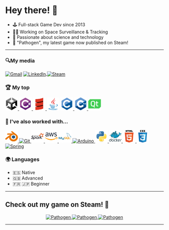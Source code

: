 # Hey there! 🌟

- 🕹 Full-stack Game Dev since 2013
- 📡🌌 Working on Space Surveillance & Tracking
- 🧪 Passionate about science and technology
- 🧡 "Pathogen", my latest game now published on Steam!

---

<h3 align="left">🔍My media</h3>
<p align="left">
<a href="mailto:luismi1700@gmail.com" target="blank"><img align="center" src="https://logodownload.org/wp-content/uploads/2018/03/gmail-logo-16.png" alt="Gmail" height="30" width="40" /></a>
<a href="https://www.linkedin.com/in/luis-miguel-jim%C3%A9nez-696a47167/" target="blank"><img align="center" src="https://raw.githubusercontent.com/rahuldkjain/github-profile-readme-generator/master/src/images/icons/Social/linked-in-alt.svg" alt="LinkedIn" height="30" width="40"> </a>
<a href="https://steamcommunity.com/id/sirio120/" target="blank"><img align="center" src="https://upload.wikimedia.org/wikipedia/commons/8/83/Steam_icon_logo.svg" alt="Steam" height="30" width="40" /></a>
</p>
<h3 align="left">🏆 My top</h3>
<p align="left"> 
<a href="https://www.unity.com/" target="_blank" rel="noreferrer"><img src="https://raw.githubusercontent.com/devicons/devicon/master/icons/unity/unity-original.svg" alt="Unity" width="40" height="40"/> </a>
<a href="https://www.c-sharpcorner.com/" target="_blank" rel="noreferrer"><img src="https://raw.githubusercontent.com/devicons/devicon/master/icons/csharp/csharp-original.svg" alt="C#" width="40" height="40"/> </a>
<a href="https://www.scala-lang.org" target="_blank" rel="noreferrer"><img src="https://raw.githubusercontent.com/devicons/devicon/master/icons/scala/scala-original.svg" alt="Scala" width="40" height="40"/> </a>
<a href="https://www.java.com" target="_blank" rel="noreferrer"> <img src="https://raw.githubusercontent.com/devicons/devicon/master/icons/java/java-original.svg" alt="Java" width="40" height="40"/></a> 
<a href="https://www.cprogramming.com/" target="_blank" rel="noreferrer"><img src="https://raw.githubusercontent.com/devicons/devicon/master/icons/c/c-original.svg" alt="C" width="40" height="40"/> </a> 
<a href="https://cplusplus.com/" target="_blank" rel="noreferrer"><img src="https://raw.githubusercontent.com/devicons/devicon/master/icons/cplusplus/cplusplus-original.svg" alt="C++" width="40" height="40"/> </a>
<a href="https://www.qt.io/" target="_blank" rel="noreferrer"><img src="https://raw.githubusercontent.com/devicons/devicon/master/icons/qt/qt-original.svg" alt="C++" width="40" height="40"/> </a>
</p>
<h3 align="left">🥈 I've also worked with...</h3>
<p align="left"> 
<a href="https://www.blender.org/" target="_blank" rel="noreferrer"> 
<img src="https://raw.githubusercontent.com/devicons/devicon/master/icons/blender/blender-original.svg" alt="Blender" width="40" height="40"/> 
</a> 
<a href="https://git-scm.com/" target="_blank" rel="noreferrer"> 
<img src="https://www.vectorlogo.zone/logos/git-scm/git-scm-icon.svg" alt="Git" width="40" height="40"/> 
</a> 
<a href="https://spark.apache.org/" target="_blank" rel="noreferrer"> 
<img src="https://raw.githubusercontent.com/devicons/devicon/master/icons/apachespark/apachespark-original-wordmark.svg" alt="Apache Spark" width="40" height="40"/> 
</a> 
<a href="https://www.aws.amazon.com/" target="_blank" rel="noreferrer"> 
<img src="https://raw.githubusercontent.com/devicons/devicon/master/icons/amazonwebservices/amazonwebservices-original-wordmark.svg" alt="Amazon Web Services" width="40" height="40"/> 
</a> 
<a href="https://www.mysql.com/" target="_blank" rel="noreferrer"> 
<img src="https://raw.githubusercontent.com/devicons/devicon/master/icons/mysql/mysql-original-wordmark.svg" alt="MySql" width="40" height="40"/> 
</a> 
<a href="https://www.arduino.cc/" target="_blank" rel="noreferrer">
<img src="https://cdn.worldvectorlogo.com/logos/arduino-1.svg" alt="Arduino" width="40" height="40"/>
</a>
<a href="https://www.python.org" target="_blank" rel="noreferrer"> 
<img src="https://raw.githubusercontent.com/devicons/devicon/master/icons/python/python-original.svg" alt="Python" width="40" height="40"/> 
</a>
<a href="https://www.docker.com/" target="_blank" rel="noreferrer"> 
<img src="https://raw.githubusercontent.com/devicons/devicon/master/icons/docker/docker-original-wordmark.svg" alt="docker" width="40" height="40"/> 
</a> 
<a href="https://www.w3.org/html/" target="_blank" rel="noreferrer"> 
<img src="https://raw.githubusercontent.com/devicons/devicon/master/icons/html5/html5-original-wordmark.svg" alt="HTML5" width="40" height="40"/> 
</a> 
<a href="https://www.w3schools.com/css/" target="_blank" rel="noreferrer"> 
<img src="https://raw.githubusercontent.com/devicons/devicon/master/icons/css3/css3-original-wordmark.svg" alt="CSS3" width="40" height="40"/> 
</a> 
<a href="https://spring.io/" target="_blank" rel="noreferrer"> 
<img src="https://www.vectorlogo.zone/logos/springio/springio-icon.svg" alt="Spring" width="40" height="40"/> 
</a>
</p>
<h3 align="left">🌍 Languages</h3>

- 🇪🇸 Native
- 🇬🇧 Advanced
- 🇫🇷 🇯🇵 Beginner

---

## Check out my game on Steam! 🎯
<p align="center">
<a href="https://store.steampowered.com/app/1907290/Pathogen/" target="blank"><img align="center" src="https://shared.akamai.steamstatic.com/store_item_assets/steam/apps/1907290/header.jpg?t=1658417160" alt="Pathogen" width="250" height="125"> </a>
<a href="https://store.steampowered.com/app/1907290/Pathogen/" target="blank"><img align="center" src="https://upload.wikimedia.org/wikipedia/commons/5/59/Empty.png" alt="Pathogen" width="50" height="125"> </a>
<a href="https://store.steampowered.com/app/1907290/Pathogen/" target="blank"><img align="center" src="https://upload.wikimedia.org/wikipedia/commons/c/c1/Steam_2016_logo_black.svg" alt="Pathogen" width="250" height="125"> </a>
</p>

---
